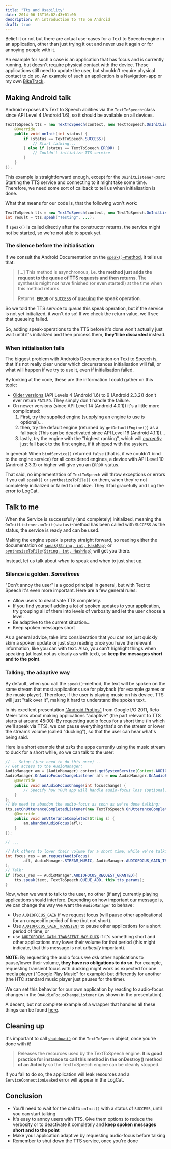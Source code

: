 ```yaml
---
title: "Tts and Usability"
date: 2014-06-13T16:02:43+01:00
description: An introduction to TTS on Android
draft: true
---
```


Belief it or not but there are actual use-cases for a Text to Speech engine in an application, other than just trying it out and never use it again or for annoying people with it.

An example for such a case is an application that has focus and is currently running, but doesn't require physical contact with the device. These applications still need to update the user, but shouldn't require physical contact to do so. An example of such an application is a Navigation-app or my own [BikeTrack](https://github.com/LukasKnuth/bike-track).

## Making Android talk

Android exposes it's Text to Speech abilities via the `TextToSpeech`-class since API Level 4 (Android 1.6), so it should be available on all devices.

```java
TextToSpeech tts = new TextToSpeech(context, new TextToSpeech.OnInitListener() {
    @Override
    public void onInit(int status) {
        if (status == TextToSpeech.SUCCESS){
            // Start talking...
        } else if (status == TextToSpeech.ERROR) {
            // Couldn't initialize TTS service
        }
    }
});
```

This example is straightforward enough, except for the `OnInitListener`-part: Starting the TTS service and connecting to it might take some time. Therefore, we need some sort of callback to tell us when initialisation is done.

What that means for our code is, that the following won't work:

```java
TextToSpeech tts = new TextToSpeech(context, new TextToSpeech.OnInitListener() {...});
int result = tts.speak("Testing", ...);
```

If `speak()` is called directly after the constructor returns, the service might not be started, so we're not able to speak yet.

### The silence before the initialisation

If we consult the Android Documentation on the [`speak()`-method](http://developer.android.com/reference/android/speech/tts/TextToSpeech.html#speak%28java.lang.String,%20int,%20java.util.HashMap%3Cjava.lang.String,%20java.lang.String%3E%29), it tells us that:

> [...] This method is asynchronous, i.e. **the method just adds the request to the queue of TTS requests and then returns**. The synthesis might not have finished (or even started!) at the time when this method returns.
>
>
> Returns: [`ERROR`](http://developer.android.com/reference/android/speech/tts/TextToSpeech.html#ERROR) or [`SUCCESS`](http://developer.android.com/reference/android/speech/tts/TextToSpeech.html#SUCCESS) **of <u>queuing</u> the speak operation**.

So we told the TTS service to *queue* this speak operation, but if the service is not yet initialized, it won't do so! If we check the return value, we'll see that queueing failed.

So, adding speak-operations to the TTS before it's done won't actually just wait until it's initialized and then process them, **they'll be discarded** instead.

### When initialisation fails

The biggest problem with Androids Documentation on Text to Speech is, that it's not really clear under which circumstances initialisation will fail, or what will happen if we try to use it, even if initialisation failed.

By looking at the code, these are the information I could gather on this topic:

* [Older versions](http://grepcode.com/file/repository.grepcode.com/java/ext/com.google.android/android/2.3.2_r1/android/speech/tts/TextToSpeech.java#TextToSpeech.initTts%28%29) (API Levels 4 (Android 1.6) to 9 (Android 2.3.2)) don't ever return `FAILED`. They simply don't handle the failure.
* On newer versions (since API Level 14 (Android 4.0.1)) it's a little more complicated:
  1. First, try the supplied engine (supplying an engine to use is optional)...
  2. then, try the default engine (returned by `getDefaultEngine()`) as a fallback (This can be deactivated since API Level 16 (Android 4.1.1))...
  3. lastly, try the engine with the "highest ranking", which will [*currently*](http://grepcode.com/file/repository.grepcode.com/java/ext/com.google.android/android/4.4.2_r1/android/speech/tts/TtsEngines.java#TtsEngines.getHighestRankedEngineName%28%29) just fall back to the first engine, if it shipped with the system.

In general: When `bindService()` returned `false` (that is, if we couldn't bind to the engine service) for all considered engines, a device with API Level 10 (Android 2.3.3) or higher will give you an `ERROR`-status.

That said, no implementation of `TextToSpeech` will throw exceptions or errors if you call `speak()` or `synthesizeToFile()` on them, when they're not completely initialized or failed to initialize. They'll fail gracefully and Log the error to LogCat.

## Talk to me

When the Service is successfully (and completely) initialized, meaning the `OnInitListener.onInit(status)`-method has been called with `SUCCESS` as the status, the service is ready and can be used.

Making the engine speak is pretty straight forward, so reading either the documentation on [`speak(String, int, HashMap)`](http://developer.android.com/reference/android/speech/tts/TextToSpeech.html#speak%28java.lang.String,%20int,%20java.util.HashMap%3Cjava.lang.String,%20java.lang.String%3E%29) or [`synthesizeToFile(String, int, HashMap)`](http://developer.android.com/reference/android/speech/tts/TextToSpeech.html#synthesizeToFile%28java.lang.String,%20java.util.HashMap%3Cjava.lang.String,%20java.lang.String%3E,%20java.lang.String%29) will get you there.

Instead, let us talk about *when* to speak and when to just shut up.

### Silence is golden. *Sometimes*

"Don't annoy the user" is a good principal in general, but with Text to Speech it's even more important. Here are a few general rules:

* Allow users to deactivate TTS completely.
* If you find yourself adding a lot of spoken updates to your application, try grouping all of them into levels of verbosity and let the user choose a level.
* Be adaptive to the current situation...
* Keep spoken messages short

As a general advice, take into consideration that you can not just quickly skim a spoken update or just stop reading once you have the relevant information, like you can with text. Also, you can't highlight things when speaking (at least not as clearly as with text), so **keep the messages short and to the point**.

### Talking, the adaptive way

By default, when you call the `speak()`-method, the text will be spoken on the same stream that most applications use for playback (for example games or the music player). Therefore, if the user is playing music on his device, TTS will just "talk over it", making it hard to understand the spoken text.

In his excellent presentation ["Android Protips"](http://youtu.be/twmuBbC_oB8) from Google I/O 2011, Reto Meier talks about making applications "adaptive" (the part relevant to TTS starts at around [45:00](http://youtu.be/twmuBbC_oB8?t=45m)): By requesting audio focus for a short time (in which we'll speak via TTS), we can pause everything that's on the stream or lower the streams volume (called "ducking"), so that the user can hear what's being said.

Here is a short example that *asks* the apps currently using the music stream to duck for a short while, so we can talk to the user:

```java
// -- Setup (just need to do this once) --
// Get access to the AudioManager:
AudioManager am = (AudioManager) context.getSystemService(Context.AUDIO_SERVICE);
AudioManager.OnAudioFocusChangeListener afl = new AudioManager.OnAudioFocusChangeListener() {
    @Override
    public void onAudioFocusChange(int focusChange) {
        // Specify how YOUR app will handle audio-focus loss (optional)
    }
};
// We need to abandon the audio-focus as soon as we're done talking:
tts.setOnUtteranceCompletedListener(new TextToSpeech.OnUtteranceCompletedListener() {
    @Override
    public void onUtteranceCompleted(String s) {
        am.abandonAudioFocus(afl);
    }
});

// ...

// Ask others to lower their volume for a short time, while we're talking:
int focus_res = am.requestAudioFocus(
        afl, AudioManager.STREAM_MUSIC, AudioManager.AUDIOFOCUS_GAIN_TRANSIENT_MAY_DUCK
);
// Talk:
if (focus_res == AudioManager.AUDIOFOCUS_REQUEST_GRANTED){
    tts.speak(text, TextToSpeech.QUEUE_ADD, this.tts_params);
}
```

Now, when we want to talk to the user, no other (if any) currently playing applications should interfere. Depending on how important our message is, we can change the way we want the `AudioManager` to behave:

* Use [`AUDIOFOCUS_GAIN`](http://developer.android.com/reference/android/media/AudioManager.html#AUDIOFOCUS_GAIN) if we request focus (will pause other applications) for an unspecific period of time (but not short).
* Use [`AUDIOFOCUS_GAIN_TRANSIENT`](http://developer.android.com/reference/android/media/AudioManager.html#AUDIOFOCUS_GAIN_TRANSIENT) to pause other applications for a short period of time, or
* use [`AUDIOFOCUS_GAIN_TRANSIENT_MAY_DUCK`](http://developer.android.com/reference/android/media/AudioManager.html#AUDIOFOCUS_GAIN_TRANSIENT_MAY_DUCK) if it's something short and other applications may lower their volume for that period (this might indicate, that this message is not *critically* important).

**NOTE**: By requesting the audio focus we *ask* other applications to pause/lower their volume, **they have no obligations to do so**. For example, requesting transient focus with ducking might work as expected for one media player ("Google Play Music" for example) but differently for another (the HTC standard music player just pauses for the time).

We can set this behavior for our own application by reacting to audio-focus changes in the `OnAudioFocusChangeListener` (as shown in the presentation).

A decent, but not complete example of a wrapper that handles all these things can be found [here](https://gist.github.com/LukasKnuth/0c0d17b343483d25aca2).

## Cleaning up

It's important to call [`shutdown()`](http://developer.android.com/reference/android/speech/tts/TextToSpeech.html#shutdown%28%29) on the `TextToSpeech` object, once you're done with it!

> Releases the resources used by the TextToSpeech engine. **It is good practice for instance to call this method in the onDestroy() method of an Activity** so the TextToSpeech engine can be cleanly stopped.

If you fail to do so, the application will leak resources and a `ServiceConnectionLeaked` error will appear in the LogCat.

## Conclusion

* You'll need to wait for the call to `onInit()` with a status of `SUCCESS`, until you can start talking
* It's easy to annoy users with TTS. Give them options to reduce the verbosity or to deactivate it completely and **keep spoken messages short and to the point**
* Make your application adaptive by requesting audio-focus before talking
* Remember to shut down the TTS service, once you're done